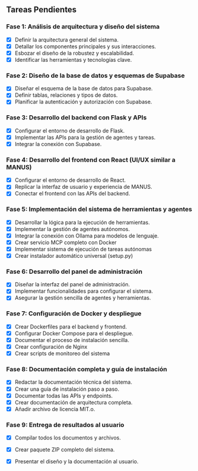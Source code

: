 ## Tareas Pendientes

### Fase 1: Análisis de arquitectura y diseño del sistema
- [x] Definir la arquitectura general del sistema.
- [x] Detallar los componentes principales y sus interacciones.
- [x] Esbozar el diseño de la robustez y escalabilidad.
- [x] Identificar las herramientas y tecnologías clave.

### Fase 2: Diseño de la base de datos y esquemas de Supabase
- [x] Diseñar el esquema de la base de datos para Supabase.
- [x] Definir tablas, relaciones y tipos de datos.
- [x] Planificar la autenticación y autorización con Supabase.

### Fase 3: Desarrollo del backend con Flask y APIs
- [x] Configurar el entorno de desarrollo de Flask.
- [x] Implementar las APIs para la gestión de agentes y tareas.
- [x] Integrar la conexión con Supabase.

### Fase 4: Desarrollo del frontend con React (UI/UX similar a MANUS)
- [x] Configurar el entorno de desarrollo de React.
- [x] Replicar la interfaz de usuario y experiencia de MANUS.
- [x] Conectar el frontend con las APIs del backend.

### Fase 5: Implementación del sistema de herramientas y agentes
- [x] Desarrollar la lógica para la ejecución de herramientas.
- [x] Implementar la gestión de agentes autónomos.
- [x] Integrar la conexión con Ollama para modelos de lenguaje.
- [x] Crear servicio MCP completo con Docker
- [x] Implementar sistema de ejecución de tareas autónomas
- [x] Crear instalador automático universal (setup.py)

### Fase 6: Desarrollo del panel de administración
- [x] Diseñar la interfaz del panel de administración.
- [x] Implementar funcionalidades para configurar el sistema.
- [x] Asegurar la gestión sencilla de agentes y herramientas.

### Fase 7: Configuración de Docker y despliegue
- [x] Crear Dockerfiles para el backend y frontend.
- [x] Configurar Docker Compose para el despliegue.
- [x] Documentar el proceso de instalación sencilla.
- [x] Crear configuración de Nginx
- [x] Crear scripts de monitoreo del sistema

### Fase 8: Documentación completa y guía de instalación
- [x] Redactar la documentación técnica del sistema.
- [x] Crear una guía de instalación paso a paso.
- [x] Documentar todas las APIs y endpoints.
- [x] Crear documentación de arquitectura completa.
- [x] Añadir archivo de licencia MIT.o.

### Fase 9: Entrega de resultados al usuario
- [x] Compilar todos los documentos y archivos.
- [x] Crear paquete ZIP completo del sistema.
- [x] Presentar el diseño y la documentación al usuario.


